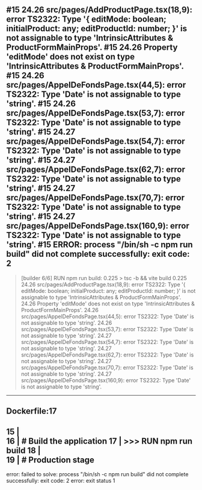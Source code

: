 #15 24.26 src/pages/AddProductPage.tsx(18,9): error TS2322: Type '{ editMode: boolean; initialProduct: any; editProductId: number; }' is not assignable to type 'IntrinsicAttributes & ProductFormMainProps'.
#15 24.26   Property 'editMode' does not exist on type 'IntrinsicAttributes & ProductFormMainProps'.
#15 24.26 src/pages/AppelDeFondsPage.tsx(44,5): error TS2322: Type 'Date' is not assignable to type 'string'.
#15 24.26 src/pages/AppelDeFondsPage.tsx(53,7): error TS2322: Type 'Date' is not assignable to type 'string'.
#15 24.27 src/pages/AppelDeFondsPage.tsx(54,7): error TS2322: Type 'Date' is not assignable to type 'string'.
#15 24.27 src/pages/AppelDeFondsPage.tsx(62,7): error TS2322: Type 'Date' is not assignable to type 'string'.
#15 24.27 src/pages/AppelDeFondsPage.tsx(70,7): error TS2322: Type 'Date' is not assignable to type 'string'.
#15 24.27 src/pages/AppelDeFondsPage.tsx(160,9): error TS2322: Type 'Date' is not assignable to type 'string'.
#15 ERROR: process "/bin/sh -c npm run build" did not complete successfully: exit code: 2
------
 > [builder 6/6] RUN npm run build:
0.225 > tsc -b && vite build
0.225 
24.26 src/pages/AddProductPage.tsx(18,9): error TS2322: Type '{ editMode: boolean; initialProduct: any; editProductId: number; }' is not assignable to type 'IntrinsicAttributes & ProductFormMainProps'.
24.26   Property 'editMode' does not exist on type 'IntrinsicAttributes & ProductFormMainProps'.
24.26 src/pages/AppelDeFondsPage.tsx(44,5): error TS2322: Type 'Date' is not assignable to type 'string'.
24.26 src/pages/AppelDeFondsPage.tsx(53,7): error TS2322: Type 'Date' is not assignable to type 'string'.
24.27 src/pages/AppelDeFondsPage.tsx(54,7): error TS2322: Type 'Date' is not assignable to type 'string'.
24.27 src/pages/AppelDeFondsPage.tsx(62,7): error TS2322: Type 'Date' is not assignable to type 'string'.
24.27 src/pages/AppelDeFondsPage.tsx(70,7): error TS2322: Type 'Date' is not assignable to type 'string'.
24.27 src/pages/AppelDeFondsPage.tsx(160,9): error TS2322: Type 'Date' is not assignable to type 'string'.
------
Dockerfile:17
--------------------
  15 |     
  16 |     # Build the application
  17 | >>> RUN npm run build
  18 |     
  19 |     # Production stage
--------------------
error: failed to solve: process "/bin/sh -c npm run build" did not complete successfully: exit code: 2
error: exit status 1